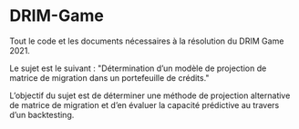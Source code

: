 # DRIM-Game
Tout le code et les documents nécessaires à la résolution du DRIM Game 2021.
 
Le sujet est le suivant : "Détermination d’un modèle de projection de matrice de migration dans un portefeuille de crédits."

L’objectif du sujet est de déterminer une méthode de projection alternative de matrice de migration et d’en évaluer la capacité prédictive au travers d’un backtesting.
